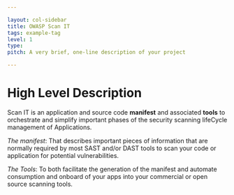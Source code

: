 ```yaml
---

layout: col-sidebar
title: OWASP Scan IT
tags: example-tag
level: 1
type: 
pitch: A very brief, one-line description of your project

---
```


# High Level Description

  

Scan IT is an application and source code **manifest** and associated **tools** to orchestrate and simplify important phases of the security scanning lifeCycle management of Applications.

*The manifest*: That describes  important pieces of information that are normally required by most SAST and/or DAST tools to scan your code or application for potential vulnerabilities.

*The Tools*: To both facilitate the generation of the manifest and automate consumption and onboard of your apps into your commercial or open source scanning tools. 
